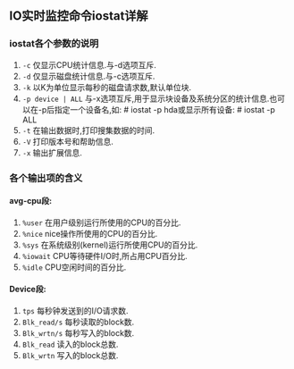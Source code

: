 ## IO实时监控命令iostat详解

### iostat各个参数的说明
 1. `-c` 仅显示CPU统计信息.与-d选项互斥.
 2. `-d` 仅显示磁盘统计信息.与-c选项互斥.
 3. `-k` 以K为单位显示每秒的磁盘请求数,默认单位块.
 4. `-p device | ALL` 与-x选项互斥,用于显示块设备及系统分区的统计信息.也可以在-p后指定一个设备名,如: # iostat -p hda或显示所有设备: # iostat -p ALL
 5. `-t` 在输出数据时,打印搜集数据的时间.
 6. `-V` 打印版本号和帮助信息.
 7. `-x` 输出扩展信息.
 
### 各个输出项的含义
#### avg-cpu段:
1. `%user` 在用户级别运行所使用的CPU的百分比.
2. `%nice` nice操作所使用的CPU的百分比.
3. `%sys` 在系统级别(kernel)运行所使用CPU的百分比.
4. `%iowait` CPU等待硬件I/O时,所占用CPU百分比.
5. `%idle` CPU空闲时间的百分比.

#### Device段:
1. `tps` 每秒钟发送到的I/O请求数.
2. `Blk_read/s` 每秒读取的block数.
3. `Blk_wrtn/s` 每秒写入的block数.
4. `Blk_read`  读入的block总数.
5. `Blk_wrtn`  写入的block总数.
